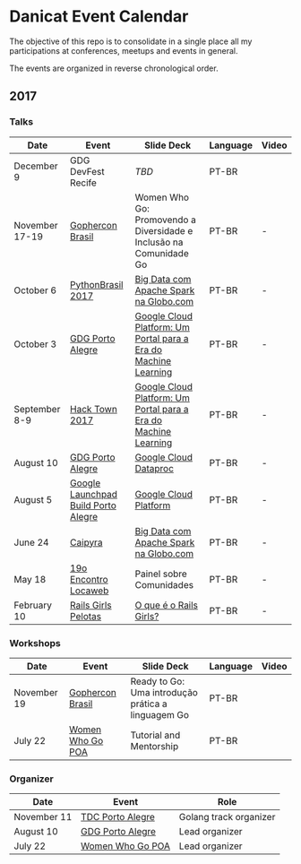 # Danicat Event Calendar

The objective of this repo is to consolidate in a single place all my participations at conferences, meetups and events in general.

The events are organized in reverse chronological order.

## 2017

### Talks

| Date           | Event          | Slide Deck  | Language | Video |
|----------------|----------------|-------|----------|--------|
| December 9 | GDG DevFest Recife | _TBD_ | PT-BR | |
| November 17-19 | [Gophercon Brasil](https://2017.gopherconbr.org/) | Women Who Go: Promovendo a Diversidade e Inclusão na Comunidade Go | PT-BR | - |
| October 6 | [PythonBrasil 2017](http://2017.pythonbrasil.org.br/) | [Big Data com Apache Spark na Globo.com](https://www.slideshare.net/DanielaPetruzalek/big-data-com-apache-spark-na-globocom-80566202) | PT-BR | - |
| October 3 | [GDG Porto Alegre](https://www.meetup.com/preview/GDG-Porto-Alegre/events/243399100) | [Google Cloud Platform: Um Portal para a Era do Machine Learning](https://www.slideshare.net/DanielaPetruzalek/google-cloud-platform-um-portal-para-a-era-do-machine-learning) | PT-BR | - |
| September 8-9 | [Hack Town 2017](http://hacktown.com.br/) | [Google Cloud Platform: Um Portal para a Era do Machine Learning](https://www.slideshare.net/DanielaPetruzalek/google-cloud-platform-um-portal-para-a-era-do-machine-learning) | PT-BR | - |
| August 10 | [GDG Porto Alegre](https://www.meetup.com/GDG-Porto-Alegre/events/241946465/) | [Google Cloud Dataproc](https://www.slideshare.net/DanielaPetruzalek/google-cloud-dataproc) | PT-BR| - |
| August 5 | [Google Launchpad Build Porto Alegre](https://events.withgoogle.com/google-launchpad-build-porto-alegre-05-de-agosto/) | [Google Cloud Platform](https://www.slideshare.net/DanielaPetruzalek/google-cloud-platform-78600049) | PT-BR | - |
| June 24 | [Caipyra](http://caipyra.python.org.br/) | [Big Data com Apache Spark na Globo.com](https://pt.slideshare.net/DanielaPetruzalek/big-data-com-apache-spark-na-globocom) | PT-BR | - |
| May 18 | [19o Encontro Locaweb](http://eventos.locaweb.com.br/eventos-anteriores/19o-encontro-locaweb-porto-alegre/) | Painel sobre Comunidades | PT-BR | - |
| February 10 | [Rails Girls Pelotas](http://railsgirls.com/pelotas.html) | [O que é o Rails Girls?](https://www.slideshare.net/DanielaPetruzalek/rails-girls-pelotas-2017) | PT-BR | - |

### Workshops

| Date          | Event            | Slide Deck       | Language  | Video |
|---------------|------------------|------------------|----------|--------|
| November 19   | [Gophercon Brasil](https://2017.gopherconbr.org/) | Ready to Go: Uma introdução prática a linguagem Go | PT-BR    |        |
| July 22       | [Women Who Go POA](https://www.meetup.com/Women-Who-Go-Porto-Alegre/events/240611900) | Tutorial and Mentorship | PT-BR | |

### Organizer

| Date        | Event            | Role  |
|-------------|------------------|-------|
| November 11 | [TDC Porto Alegre](http://www.thedevelopersconference.com.br/tdc/2017/index.html#portoalegre) | Golang track organizer |
| August 10   | [GDG Porto Alegre](https://www.meetup.com/GDG-Porto-Alegre/events/241946465/) | Lead organizer |
| July 22     | [Women Who Go POA](https://www.meetup.com/Women-Who-Go-Porto-Alegre/events/240611900) | Lead organizer |
